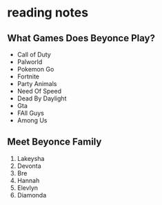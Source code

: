 # reading notes

## What Games Does Beyonce Play?

  - Call of Duty 
  - Palworld
  - Pokemon Go
  - Fortnite
  - Party Animals
  - Need Of Speed
  - Dead By Daylight
  - Gta
  - FAll  Guys
  - Among Us

## Meet Beyonce Family 
1. Lakeysha
2. Devonta
3. Bre
4. Hannah
5. Elevlyn
6. Diamonda
   
